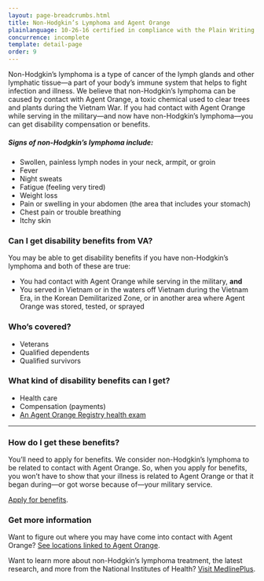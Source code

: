 ```yaml
---
layout: page-breadcrumbs.html
title: Non-Hodgkin’s Lymphoma and Agent Orange
plainlanguage: 10-26-16 certified in compliance with the Plain Writing Act
concurrence: incomplete
template: detail-page
order: 9
---
```


<div class="va-introtext">

Non-Hodgkin’s lymphoma is a type of cancer of the lymph glands and other lymphatic tissue—a part of your body’s immune system that helps to fight infection and illness. We believe that non-Hodgkin’s lymphoma can be caused by contact with Agent Orange, a toxic chemical used to clear trees and plants during the Vietnam War. If you had contact with Agent Orange while serving in the military—and now have non-Hodgkin’s lymphoma—you can get disability compensation or benefits.

</div>

##### Signs of non-Hodgkin’s lymphoma include:

- Swollen, painless lymph nodes in your neck, armpit, or groin
- Fever
- Night sweats
- Fatigue (feeling very tired)
- Weight loss
- Pain or swelling in your abdomen (the area that includes your stomach)
- Chest pain or trouble breathing
- Itchy skin

<div class="feature" markdown="1">

### Can I get disability benefits from VA?

You may be able to get disability benefits if you have non-Hodgkin’s lymphoma and both of these are true:
- You had contact with Agent Orange while serving in the military, **and**
- You served in Vietnam or in the waters off Vietnam during the Vietnam Era, in the Korean Demilitarized Zone, or in another area where Agent Orange was stored, tested, or sprayed

### Who’s covered?
- Veterans
- Qualified dependents
- Qualified survivors
</div>

### What kind of disability benefits can I get?

- Health care
- Compensation (payments)
- [An Agent Orange Registry health exam]( http://www.publichealth.va.gov/exposures/agentorange/benefits/registry-exam.asp)

-----

### How do I get these benefits?

You’ll need to apply for benefits. We consider non-Hodgkin’s lymphoma to be related to contact with Agent Orange. So, when you apply for benefits, you won’t have to show that your illness is related to Agent Orange or that it began during—or got worse because of—your military service.

[Apply for benefits](https://www.vets.gov/disability-benefits/apply/).

### Get more information

Want to figure out where you may have come into contact with Agent Orange? [See locations linked to Agent Orange](/disability-benefits/conditions/exposure-to-hazardous-materials/agent-orange/).

Want to learn more about non-Hodgkin’s lymphoma treatment, the latest research, and more from the National Institutes of Health? [Visit MedlinePlus](https://www.nlm.nih.gov/medlineplus/ency/article/000581.htm).
